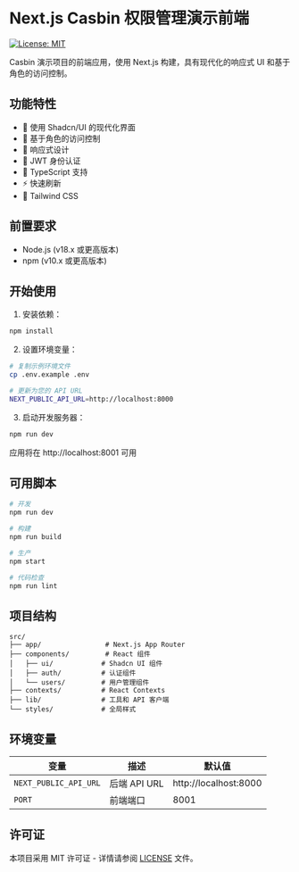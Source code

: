 # Next.js Casbin 权限管理演示前端

[![License: MIT](https://img.shields.io/badge/License-MIT-yellow.svg)](https://opensource.org/licenses/MIT)

Casbin 演示项目的前端应用，使用 Next.js 构建，具有现代化的响应式 UI 和基于角色的访问控制。

## 功能特性

- 🎨 使用 Shadcn/UI 的现代化界面
- 🔐 基于角色的访问控制
- 📱 响应式设计
- 🔑 JWT 身份认证
- 🎯 TypeScript 支持
- ⚡ 快速刷新
- 🎨 Tailwind CSS

## 前置要求

- Node.js (v18.x 或更高版本)
- npm (v10.x 或更高版本)

## 开始使用

1. 安装依赖：
```bash
npm install
```

2. 设置环境变量：
```bash
# 复制示例环境文件
cp .env.example .env

# 更新为您的 API URL
NEXT_PUBLIC_API_URL=http://localhost:8000
```

3. 启动开发服务器：
```bash
npm run dev
```

应用将在 http://localhost:8001 可用

## 可用脚本

```bash
# 开发
npm run dev

# 构建
npm run build

# 生产
npm start

# 代码检查
npm run lint
```

## 项目结构

```
src/
├── app/                # Next.js App Router
├── components/         # React 组件
│   ├── ui/            # Shadcn UI 组件
│   ├── auth/          # 认证组件
│   └── users/         # 用户管理组件
├── contexts/          # React Contexts
├── lib/               # 工具和 API 客户端
└── styles/            # 全局样式
```

## 环境变量

| 变量 | 描述 | 默认值 |
|------|------|--------|
| `NEXT_PUBLIC_API_URL` | 后端 API URL | http://localhost:8000 |
| `PORT` | 前端端口 | 8001 |

## 许可证

本项目采用 MIT 许可证 - 详情请参阅 [LICENSE](../LICENSE) 文件。 
